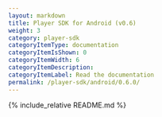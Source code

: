 ```yaml
---
layout: markdown
title: Player SDK for Android (v0.6)
weight: 3
category: player-sdk
categoryItemType: documentation
categoryItemIsShown: 0
categoryItemWidth: 6
categoryItemDescription:
categoryItemLabel: Read the documentation
permalink: /player-sdk/android/0.6.0/
---
```

{% include_relative README.md  %}